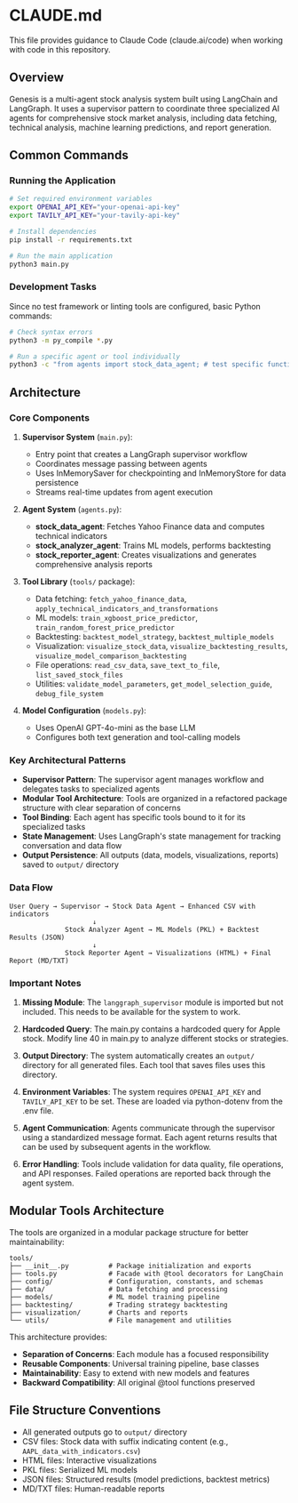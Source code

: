# CLAUDE.md

This file provides guidance to Claude Code (claude.ai/code) when working with code in this repository.

## Overview

Genesis is a multi-agent stock analysis system built using LangChain and LangGraph. It uses a supervisor pattern to coordinate three specialized AI agents for comprehensive stock market analysis, including data fetching, technical analysis, machine learning predictions, and report generation.

## Common Commands

### Running the Application
```bash
# Set required environment variables
export OPENAI_API_KEY="your-openai-api-key"
export TAVILY_API_KEY="your-tavily-api-key"

# Install dependencies
pip install -r requirements.txt

# Run the main application
python3 main.py
```

### Development Tasks
Since no test framework or linting tools are configured, basic Python commands:
```bash
# Check syntax errors
python3 -m py_compile *.py

# Run a specific agent or tool individually
python3 -c "from agents import stock_data_agent; # test specific functionality"
```

## Architecture

### Core Components

1. **Supervisor System** (`main.py`): 
   - Entry point that creates a LangGraph supervisor workflow
   - Coordinates message passing between agents
   - Uses InMemorySaver for checkpointing and InMemoryStore for data persistence
   - Streams real-time updates from agent execution

2. **Agent System** (`agents.py`):
   - **stock_data_agent**: Fetches Yahoo Finance data and computes technical indicators
   - **stock_analyzer_agent**: Trains ML models, performs backtesting
   - **stock_reporter_agent**: Creates visualizations and generates comprehensive analysis reports

3. **Tool Library** (`tools/` package):
   - Data fetching: `fetch_yahoo_finance_data`, `apply_technical_indicators_and_transformations`
   - ML models: `train_xgboost_price_predictor`, `train_random_forest_price_predictor`
   - Backtesting: `backtest_model_strategy`, `backtest_multiple_models`
   - Visualization: `visualize_stock_data`, `visualize_backtesting_results`, `visualize_model_comparison_backtesting`
   - File operations: `read_csv_data`, `save_text_to_file`, `list_saved_stock_files`
   - Utilities: `validate_model_parameters`, `get_model_selection_guide`, `debug_file_system`

4. **Model Configuration** (`models.py`):
   - Uses OpenAI GPT-4o-mini as the base LLM
   - Configures both text generation and tool-calling models

### Key Architectural Patterns

- **Supervisor Pattern**: The supervisor agent manages workflow and delegates tasks to specialized agents
- **Modular Tool Architecture**: Tools are organized in a refactored package structure with clear separation of concerns
- **Tool Binding**: Each agent has specific tools bound to it for its specialized tasks
- **State Management**: Uses LangGraph's state management for tracking conversation and data flow
- **Output Persistence**: All outputs (data, models, visualizations, reports) saved to `output/` directory

### Data Flow

```
User Query → Supervisor → Stock Data Agent → Enhanced CSV with indicators
                     ↓
              Stock Analyzer Agent → ML Models (PKL) + Backtest Results (JSON)
                     ↓
              Stock Reporter Agent → Visualizations (HTML) + Final Report (MD/TXT)
```

### Important Notes

1. **Missing Module**: The `langgraph_supervisor` module is imported but not included. This needs to be available for the system to work.

2. **Hardcoded Query**: The main.py contains a hardcoded query for Apple stock. Modify line 40 in main.py to analyze different stocks or strategies.

3. **Output Directory**: The system automatically creates an `output/` directory for all generated files. Each tool that saves files uses this directory.

4. **Environment Variables**: The system requires `OPENAI_API_KEY` and `TAVILY_API_KEY` to be set. These are loaded via python-dotenv from the .env file.

5. **Agent Communication**: Agents communicate through the supervisor using a standardized message format. Each agent returns results that can be used by subsequent agents in the workflow.

6. **Error Handling**: Tools include validation for data quality, file operations, and API responses. Failed operations are reported back through the agent system.

## Modular Tools Architecture

The tools are organized in a modular package structure for better maintainability:

```
tools/
├── __init__.py          # Package initialization and exports
├── tools.py             # Facade with @tool decorators for LangChain
├── config/              # Configuration, constants, and schemas
├── data/                # Data fetching and processing
├── models/              # ML model training pipeline
├── backtesting/         # Trading strategy backtesting
├── visualization/       # Charts and reports
└── utils/               # File management and utilities
```

This architecture provides:
- **Separation of Concerns**: Each module has a focused responsibility
- **Reusable Components**: Universal training pipeline, base classes
- **Maintainability**: Easy to extend with new models and features
- **Backward Compatibility**: All original @tool functions preserved

## File Structure Conventions

- All generated outputs go to `output/` directory
- CSV files: Stock data with suffix indicating content (e.g., `AAPL_data_with_indicators.csv`)
- HTML files: Interactive visualizations
- PKL files: Serialized ML models
- JSON files: Structured results (model predictions, backtest metrics)
- MD/TXT files: Human-readable reports
